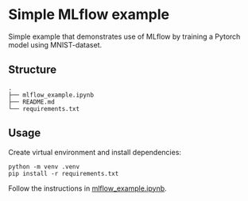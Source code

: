 # Simple MLflow example
Simple example that demonstrates use of MLflow by training a Pytorch model using MNIST-dataset.

## Structure
```
.
├── mlflow_example.ipynb
├── README.md
└── requirements.txt
```

## Usage

Create virtual environment and install dependencies:
```
python -m venv .venv
pip install -r requirements.txt
```

Follow the instructions in [mlflow_example.ipynb](./mlflow_example.ipynb).